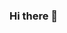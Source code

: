 ### Hi there 👋

<!--
**lukhee/lukhee** is a ✨ _special_ ✨ repository because its `README.md` (this file) appears on your GitHub profile.

Here are some ideas to get you started:

- 🔭 I’m currently working on an admin dashboard with react.js.
- 🌱 I’m currently learning DEVOPS from Udacity and Software Enngineer In ALX SE.
- 👯 I’m looking to collaborate on Devop projects using ansible playbook and circleci for CICD
- 🤔 I’m looking for help with Resolving ssh permision annd ec2 instance when automating CICD on circleci
- 💬 Ask me about .
- 📫 How to reach me: [on linkedIn] (https://www.linkedin.com/in/lukhee/)
- ⚡ Fun fact: Love learning everyday and passionate to become a devop engineer
-->

